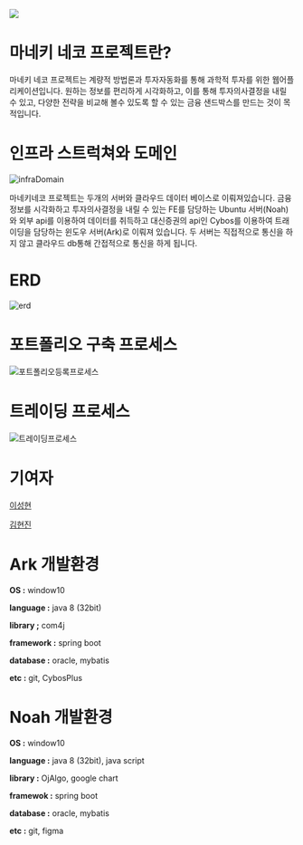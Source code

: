![](https://www.baccarat.kr/dw/image/v2/BBLJ_PRD/on/demandware.static/-/Sites-baccarat-master-products/default/dwdff970b7/original/Chat/2612997.jpg?sw=1700&sh=1700&sm=fit)
# 마네키 네코 프로젝트란?

 마네키 네코 프로젝트는 계량적 방법론과 투자자동화를 통해 과학적 투자를 위한 웹어플리케이션입니다. 원하는 정보를 편리하게 시각화하고, 이를 통해 투자의사결정을 내릴 수 있고, 다양한 전략을 비교해 볼수 있도록 할 수 있는 금융 샌드박스를 만드는 것이 목적입니다.

# 인프라 스트럭쳐와 도메인

![infraDomain](https://user-images.githubusercontent.com/74307591/144598474-f2f060fe-d123-4d06-97d7-1cc022b055ef.png)



 마네키네코 프로젝트는 두개의 서버와 클라우드 데이터 베이스로 이뤄져있습니다. 금융 정보를 시각화하고 투자의사결정을 내릴 수 있는 FE를 담당하는 Ubuntu 서버(Noah)와 외부 api를 이용하여 데이터를 취득하고 대신증권의 api인 Cybos를 이용하여 트래이딩을 담당하는 윈도우 서버(Ark)로 이뤄져 있습니다.  두 서버는 직접적으로 통신을 하지 않고 클라우드 db통해 간접적으로 통신을 하게 됩니다. 

# ERD

![erd](https://user-images.githubusercontent.com/74307591/144598497-f93ed01e-7245-45e5-9b05-23842a38f67b.png)


# 포트폴리오 구축 프로세스

![포트폴리오등록프로세스](https://user-images.githubusercontent.com/74307591/144598516-1e27b728-7473-4c79-8eef-40a111ccbc45.png)

# 트레이딩 프로세스

![트레이딩프로세스](https://user-images.githubusercontent.com/74307591/144598541-98edf932-3236-4363-8a4e-5c909dbf6f7a.png)


# 기여자

[이성현](https://github.com/kiki3700/)

[김현진](https://github.com/KimHyeonJins)

# Ark 개발환경

__OS :__ window10

__language :__ java 8 (32bit)

__library ;__ com4j

__framework :__ spring boot

__database :__ oracle, mybatis

__etc :__ git, CybosPlus

# Noah 개발환경

__OS :__ window10

__language :__ java 8 (32bit), java script

__library :__ OjAlgo, google chart

__framewok :__ spring boot

__database :__ oracle, mybatis

__etc :__ git,  figma
